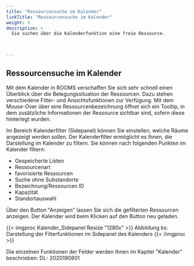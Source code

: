 ```yaml
---
title: "Ressourcensuche im Kalender"
linkTitle: "Ressourcensuche im Kalender"
weight: 3
description: >
  Sie suchen über die Kalenderfunktion eine freie Ressource. 
 


---
```

## Ressourcensuche im Kalender
Mit dem Kalender in ROOMS verschaffen Sie sich sehr schnell einen Überblick über die Belegungssituation der Ressourcen. Dazu stehen verschiedene Filter- und Ansichtsfunktionen zur Verfügung. Mit dem Mouse-Over über eine Ressourcenbezeichnung öffnet sich ein Tooltip, in dem zusätzliche Informationen der Ressource sichtbar sind, sofern diese hinterlegt wurden.

Im Bereich Kalenderfilter (Sidepanel) können Sie einstellen, welche Räume angezeigt werden sollen. 
Der Kalenderfilter ermöglicht es Ihnen, die Darstellung im Kalender zu filtern. Sie können nach folgenden Punkten im Kalender filtern: 
* Gespeicherte Listen
* Ressourcenart
* favorisierte Ressourcen
* Suche ohne Substandorte
* Bezeichnung/Ressourcen ID
* Kapazität 
* Standortauswahl

Über den Button "Anzeigen" lassen Sie sich die gefilterten Ressourcen anzeigen. Der Kalender wird beim Klicken auf den Button neu geladen. 

{{< imgproc Kalender_Sidepanel Resize "1280x" >}}
Abbildung ks: Darstellung der Filterfunktionen im Sidepanel des Kalenders
{{< /imgproc >}}
 

Die einzelnen Funktionen der Felder werden Ihnen im Kapitel "Kalender" beschrieben: 
DL- 2020190801



